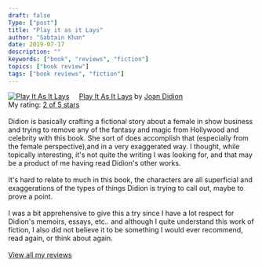 ```yaml
---
draft: false
Type: ["post"]
title: "Play it as it Lays"
author: "Sabtain Khan"
date: 2019-07-17
description: ""
keywords: ["book", "reviews", "fiction"]
topics: ["book review"]
tags: ["book reviews", "fiction"]
---
```



<a href="https://www.goodreads.com/book/show/428.Play_It_As_It_Lays" style="float: left; padding-right: 20px"><img border="0" alt="Play It As It Lays" src="https://i.gr-assets.com/images/S/compressed.photo.goodreads.com/books/1551156887l/428._SX98_.jpg" /></a><a href="https://www.goodreads.com/book/show/428.Play_It_As_It_Lays">Play It As It Lays</a> by <a href="https://www.goodreads.com/author/show/238.Joan_Didion">Joan Didion</a><br/>
My rating: <a href="https://www.goodreads.com/review/show/2894463675">2 of 5 stars</a><br /><br />
Didion is basically crafting a fictional story about a female in show business and trying to remove any of the fantasy and magic from Hollywood and celebrity with this book. She sort of does accomplish that (especially from the female perspective),and in a very exaggerated way. I thought, while topically interesting, it's not quite the writing I was looking for, and that may be a product of me having read Didion's other works.<br /><br />It's hard to relate to much in this book, the characters are all superficial and exaggerations of the types of things Didion is trying to call out, maybe to prove a point.<br /><br />I was a bit apprehensive to give this a try since I have a lot respect for Didion's memoirs, essays, etc.. and although I quite understand this work of fiction, I also did not believe it to be something I would ever recommend, read again, or think about again.
<br/><br/>
<a href="https://www.goodreads.com/review/list/19015356-sabtain-khan">View all my reviews</a>

